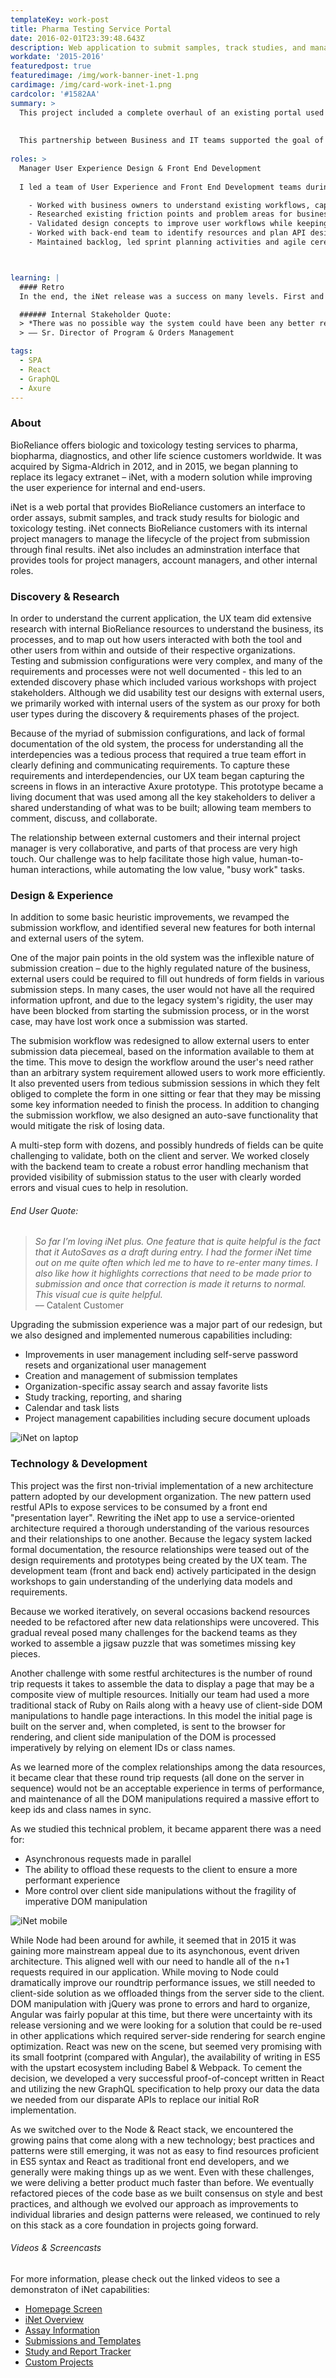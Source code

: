 ```yaml
---
templateKey: work-post
title: Pharma Testing Service Portal 
date: 2016-02-01T23:39:48.643Z
description: Web application to submit samples, track studies, and manage projects
workdate: '2015-2016'
featuredpost: true
featuredimage: /img/work-banner-inet-1.png
cardimage: /img/card-work-inet-1.png
cardcolor: '#1582AA'
summary: >
  This project included a complete overhaul of an existing portal used by BioReliance and their customers to manage biological and toxicology testing services. The user experience was revamped to support better workflows and include requested features from business and end-users, while the technology was completely re-written in a modern stack using restful APIs, middleware, and React front-end.     
  
  
  This partnership between Business and IT teams supported the goal of making the iNet portal a best-in-class experience – become a competitive advantage for the company and drive customer loyalty.
  
roles: >
  Manager User Experience Design & Front End Development   
  
  I led a team of User Experience and Front End Development teams during planning, design, and development phases, as well as throughout subsequent maintenance and feature releases.   

    - Worked with business owners to understand existing workflows, capabilities, processes
    - Researched existing friction points and problem areas for business and end-users
    - Validated design concepts to improve user workflows while keeping business processes intact
    - Worked with back-end team to identify resources and plan API design
    - Maintained backlog, led sprint planning activities and agile ceremonies 



learning: | 
  #### Retro
  In the end, the iNet release was a success on many levels. First and foremost, for the customer, the new iNet represented a huge leap forward in their customer experience; allowing them to more easily and efficiently complete their tasks, while also serving as a positive touchpoint – reinforcing their trust and relationship with BioReliance. From an internal organizational perspective, our teams had completed a successful implementation of new platform architecture, solidified technology choices, and validated our approach going forward.

  ###### Internal Stakeholder Quote:
  > *There was no possible way the system could have been any better recieved. He said one sales rep was planning to go to CA next week to train their customer, but after using iNet they didn't think they needed to because the system was so intuitive. Several of the reps told him iNet was fantastic. He didn't hear one criticism.*   
  > –– Sr. Director of Program & Orders Management

tags:
  - SPA
  - React
  - GraphQL
  - Axure
---
```

### About
BioReliance offers biologic and toxicology testing services to pharma, biopharma, diagnostics, and other life science customers worldwide. It was acquired by Sigma-Aldrich in 2012, and in 2015, we began planning to replace its legacy extranet – iNet, with a modern solution while improving the user experience for internal and end-users.   

iNet is a web portal that provides BioReliance customers an interface to order assays, submit samples, and track study results for biologic and toxicology testing. iNet connects BioReliance customers with its internal project managers to manage the lifecycle of the project from submission through final results. iNet also includes an adminstration interface that provides tools for project managers, account managers, and other internal roles.


### Discovery & Research
In order to understand the current application, the UX team did extensive research with internal BioReliance resources to understand the business, its processes, and to map out how users interacted with both the tool and other users from within and outside of their respective organizations.  Testing and submission configurations were very complex, and many of the requirements and processes were not well documented - this led to an extended discovery phase which included various workshops with project stakeholders. Although we did usability test our designs with external users, we primarily worked with internal users of the system as our proxy for both user types during the discovery & requirements phases of the project.

Because of the myriad of submission configurations, and lack of formal documentation of the old system, the process for understanding all the interdepencies was a tedious process that required a true team effort in clearly defining and communicating requirements. To capture these requirements and interdependencies, our UX team began capturing the screens in flows in an interactive Axure prototype. This prototype became a living document that was used among all the key stakeholders to deliver a shared understanding of what was to be built; allowing team members to comment, discuss, and collaborate.

The relationship between external customers and their internal project manager is very collaborative, and parts of that process are very high touch. Our challenge was to help facilitate those high value, human-to-human interactions, while automating the low value, "busy work" tasks.

### Design & Experience
In addition to some basic heuristic improvements, we revamped the submission workflow, and identified several new features for both internal and external users of the sytem.    

One of the major pain points in the old system was the inflexible nature of submission creation – due to the highly regulated nature of the business, external users could be required to fill out hundreds of form fields in various submission steps. In many cases, the user would not have all the required information upfront, and due to the legacy system's rigidity, the user may have been blocked from starting the submission process, or in the worst case, may have lost work once a submission was started.   

The submision workflow was redesigned to allow external users to enter submission data piecemeal, based on the information available to them at the time. This move to design the workflow around the user's need rather than an arbitrary system requirement allowed users to work more efficiently. It also prevented users from tedious submission sessions in which they felt obliged to complete the form in one sitting or fear that they may be missing some key information needed to finish the process. In addition to changing the submission workflow, we also designed an auto-save functionality that would mitigate the risk of losing data. 

A multi-step form with dozens, and possibly hundreds of fields can be quite challenging to validate, both on the client and server. We worked closely with the backend team to create a robust error handling mechanism that provided visibility of submission status to the user with clearly worded errors and visual cues to help in resolution.  

###### End User Quote:
>*So far I’m loving iNet plus. One feature that is quite helpful is the fact that it AutoSaves as a draft during entry. I had the former iNet time out on me quite often which led me to have to re-enter many times. I also like how it highlights corrections that need to be made prior to submission and once that correction is made it returns to normal. This visual cue is quite helpful.*   
>  –– Catalent Customer

Upgrading the submission experience was a major part of our redesign, but we also designed and implemented numerous capabilities including:

  - Improvements in user management including self-serve password resets and organizational user management
  - Creation and management of submission templates
  - Organization-specific assay search and assay favorite lists 
  - Study tracking, reporting, and sharing
  - Calendar and task lists 
  - Project management capabilities including secure document uploads

<div class="columns is-centered has-margin-top-32">
  <div class="column is-12 has-text-centered">
    <img class="img" srcset="/img/card-work-inet-desktop-1.jpg" alt="iNet on laptop" />
  </div>
</div>

### Technology & Development
This project was the first non-trivial implementation of a new architecture pattern adopted by our development organization. The new pattern used restful APIs to expose services to be consumed by a front end "presentation layer". Rewriting the iNet app to use a service-oriented architecture required a thorough understanding of the various resources and their relationships to one another. Because the legacy system lacked formal documentation, the resource relationships were teased out of the design requirements and prototypes being created by the UX team. The development team (front and back end) actively participated in the design workshops to gain understanding of the underlying data models and requirements.

Because we worked iteratively, on several occasions backend resources needed to be refactored after new data relationships were uncovered. This gradual reveal posed many challenges for the backend teams as they worked to assemble a jigsaw puzzle that was sometimes missing key pieces.   

Another challenge with some restful architectures is the number of round trip requests it takes to assemble the data to display a page that may be a composite view of multiple resources. Initially our team had used a more traditional stack of Ruby on Rails along with a heavy use of client-side DOM manipulations to handle page interactions. In this model the initial page is built on the server and, when completed, is sent to the browser for rendering, and client side manipulation of the DOM is processed imperatively by relying on element IDs or class names. 

As we learned more of the complex relationships among the data resources, it became clear that these round trip requests (all done on the server in sequence) would not be an acceptable experience in terms of performance, and maintenance of all the DOM manipulations required a massive effort to keep ids and class names in sync.

As we studied this technical problem, it became apparent there was a need for:
  - Asynchronous requests made in parallel
  - The ability to offload these requests to the client to ensure a more performant experience
  - More control over client side manipulations without the fragility of imperative DOM manipulation

<div class="columns is-centered has-margin-top-32">
  <div class="column is-12 has-text-centered">
    <img class="img" srcset="/img/card-work-inet-mobile.jpg" alt="iNet mobile" />
  </div>
</div>

While Node had been around for awhile, it seemed that in 2015 it was gaining more mainstream appeal due to its asynchonous, event driven architecture. This aligned well with our need to handle all of the n+1 requests required in our application. While moving to Node could dramatically improve our roundtrip performance issues, we still needed to client-side solution as we offloaded things from the server side to the client. DOM manipulation with jQuery was prone to errors and hard to organize, Angular was fairly popular at this time, but there were uncertainty with its release versioning and we were looking for a solution that could be re-used in other applications which required server-side rendering for search engine optimization. React was new on the scene, but seemed very promising with its small footprint (compared with Angular), the availability of writing in ES5 with the upstart ecosystem including Babel & Webpack. To cement the decision, we developed a  very successful proof-of-concept written in React and utilizing the new GraphQL specification to help proxy our data the data we needed from our disparate APIs to replace our initial RoR implementation.

As we switched over to the Node & React stack, we encountered the growing pains that come along with a new technology; best practices and patterns were still emerging, it was not as easy to find resources proficient in ES5 syntax and React as traditional front end developers, and we generally were making things up as we went. Even with these challenges, we were deliving a better product much faster than before. We eventually refactored pieces of the code base as we built consensus on style and best practices, and although we evolved our approach as improvements to individual libraries and design patterns were released, we continued to rely on this stack as a core foundation in projects going forward. 

###### Videos & Screencasts
For more information, please check out the linked videos to see a demonstraton of iNet capabilities:

  - [Homepage Screen](http://assets.sial.com/deepweb/assets/inet/marketing/other/v/3/iNet-Video-1-Homepage-Screen-v3/iNet-Video-1-Homepage-Screen-v3_720p.mp4)
  - [iNet Overview](http://assets.sial.com/deepweb/assets/bioreliance/marketing/other/v/2/iNet-Video-2-iNet-Overview-v2/iNet-Video-2-iNet-Overview-v2_720p.mp4)
  - [Assay Information](http://assets.sial.com/deepweb/assets/bioreliance/marketing/other/v/3/iNet-Video-3-Assay-Information-v3/iNet-Video-3-Assay-Information-v3_720p.mp4)
  - [Submissions and Templates](http://assets.sial.com/deepweb/assets/bioreliance/marketing/other/v/2/iNet-Video-4-Submissions-and-Templates-v2/iNet-Video-4-Submissions-and-Templates-v2_720p.mp4)
  - [Study and Report Tracker](https://www.bioreliance.com/assets/deepweb/assets/bioreliance/marketing/other/v/2/iNet-Video-5-Study-and-Report-Tracker-v2/iNet-Video-5-Study-and-Report-Tracker-v2_720p.mp4)
  - [Custom Projects](http://assets.sial.com/deepweb/assets/bioreliance/marketing/other/v/3/iNet-Video-6-Custom-Projects-v3/iNet-Video-6-Custom-Projects-v3_720p.mp4)